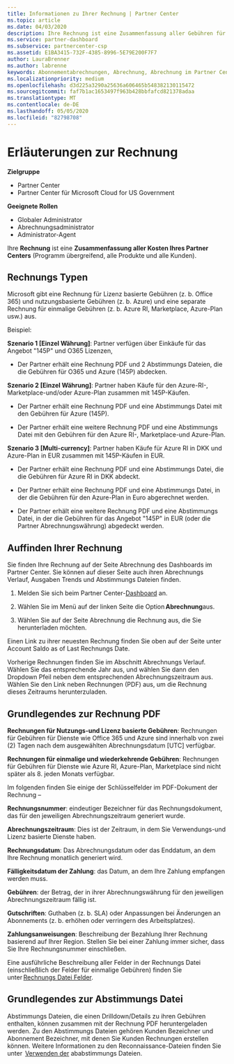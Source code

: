 ```yaml
---
title: Informationen zu Ihrer Rechnung | Partner Center
ms.topic: article
ms.date: 04/03/2020
description: Ihre Rechnung ist eine Zusammenfassung aller Gebühren für Partner Center (Programm-, Produkt-und Kunden übergreifend) für die aktuelle monatliche Zeit.
ms.service: partner-dashboard
ms.subservice: partnercenter-csp
ms.assetid: E1BA3415-732F-4385-8996-5E79E200F7F7
author: LauraBrenner
ms.author: labrenne
keywords: Abonnementabrechnungen, Abrechnung, Abrechnung im Partner Center, Partner Center-Abrechnung, meine Rechnung lesen, Rechnung, Rechnung für Partner Center, CSP-Abrechnung, wo ist meine Rechnung?
ms.localizationpriority: medium
ms.openlocfilehash: d3d225a3290a25636a606465b548382130115472
ms.sourcegitcommit: faf7b1ac1653497f963b428bbfafcd821378adaa
ms.translationtype: MT
ms.contentlocale: de-DE
ms.lasthandoff: 05/05/2020
ms.locfileid: "82798708"
---
```

# <a name="understand-your-bill"></a>Erläuterungen zur Rechnung

**Zielgruppe**

- Partner Center
- Partner Center für Microsoft Cloud for US Government

**Geeignete Rollen**

- Globaler Administrator
- Abrechnungsadministrator
- Administrator-Agent


Ihre **Rechnung** ist eine **Zusammenfassung aller Kosten Ihres Partner Centers** (Programm übergreifend, alle Produkte und alle Kunden). 

## <a name="invoice-types"></a>Rechnungs Typen

Microsoft gibt eine Rechnung für Lizenz basierte Gebühren (z. b. Office 365) und nutzungsbasierte Gebühren (z. b. Azure) und eine separate Rechnung für einmalige Gebühren (z. b. Azure RI, Marketplace, Azure-Plan usw.) aus. 

Beispiel:  

**Szenario 1 [Einzel Währung]**: Partner verfügen über Einkäufe für das Angebot "145P" und O365 Lizenzen,  

- Der Partner erhält eine Rechnung PDF und 2 Abstimmungs Dateien, die die Gebühren für O365 und Azure (145P) abdecken.  

**Szenario 2 [Einzel Währung]**: Partner haben Käufe für den Azure-RI-, Marketplace-und/oder Azure-Plan zusammen mit 145P-Käufen. 

- Der Partner erhält eine Rechnung PDF und eine Abstimmungs Datei mit den Gebühren für Azure (145P). 

- Der Partner erhält eine weitere Rechnung PDF und eine Abstimmungs Datei mit den Gebühren für den Azure RI-, Marketplace-und Azure-Plan. 

**Szenario 3 [Multi-currency]**: Partner haben Käufe für Azure RI in DKK und Azure-Plan in EUR zusammen mit 145P-Käufen in EUR. 

- Der Partner erhält eine Rechnung PDF und eine Abstimmungs Datei, die die Gebühren für Azure RI in DKK abdeckt. 

- Der Partner erhält eine Rechnung PDF und eine Abstimmungs Datei, in der die Gebühren für den Azure-Plan in Euro abgerechnet werden. 

- Der Partner erhält eine weitere Rechnung PDF und eine Abstimmungs Datei, in der die Gebühren für das Angebot "145P" in EUR (oder die Partner Abrechnungswährung) abgedeckt werden. 

## <a name="find-your-bill"></a>Auffinden Ihrer Rechnung 

Sie finden Ihre Rechnung auf der Seite Abrechnung des Dashboards im Partner Center. Sie können auf dieser Seite auch ihren Abrechnungs Verlauf, Ausgaben Trends und Abstimmungs Dateien finden. 

1. Melden Sie sich beim Partner Center-[Dashboard](https://partner.microsoft.com/dashboard/home) an. 

2. Wählen Sie im Menü auf der linken Seite die Option **Abrechnung**aus. 

3. Wählen Sie auf der Seite Abrechnung die Rechnung aus, die Sie herunterladen möchten. 

Einen Link zu ihrer neuesten Rechnung finden Sie oben auf der Seite unter Account Saldo as of Last Rechnungs Date. 

Vorherige Rechnungen finden Sie im Abschnitt Abrechnungs Verlauf. Wählen Sie das entsprechende Jahr aus, und wählen Sie dann den Dropdown Pfeil neben dem entsprechenden Abrechnungszeitraum aus. Wählen Sie den Link neben Rechnungen (PDF) aus, um die Rechnung dieses Zeitraums herunterzuladen. 

## <a name="understanding-invoice-pdf"></a>Grundlegendes zur Rechnung PDF 

**Rechnungen für Nutzungs-und Lizenz basierte Gebühren**: Rechnungen für Gebühren für Dienste wie Office 365 und Azure sind innerhalb von zwei (2) Tagen nach dem ausgewählten Abrechnungsdatum [UTC] verfügbar.  

**Rechnungen für einmalige und wiederkehrende Gebühren**: Rechnungen für Gebühren für Dienste wie Azure RI, Azure-Plan, Marketplace sind nicht später als 8. jeden Monats verfügbar.  

Im folgenden finden Sie einige der Schlüsselfelder im PDF-Dokument der Rechnung – 

**Rechnungsnummer**: eindeutiger Bezeichner für das Rechnungsdokument, das für den jeweiligen Abrechnungszeitraum generiert wurde. 

**Abrechnungszeitraum**: Dies ist der Zeitraum, in dem Sie Verwendungs-und Lizenz basierte Dienste haben. 

**Rechnungsdatum**: Das Abrechnungsdatum oder das Enddatum, an dem Ihre Rechnung monatlich generiert wird. 

**Fälligkeitsdatum der Zahlung**: das Datum, an dem Ihre Zahlung empfangen werden muss. 

**Gebühren**: der Betrag, der in ihrer Abrechnungswährung für den jeweiligen Abrechnungszeitraum fällig ist. 

**Gutschriften**: Guthaben (z. b. SLA) oder Anpassungen bei Änderungen an Abonnements (z. b. erhöhen oder verringern des Arbeitsplatzes). 

**Zahlungsanweisungen**: Beschreibung der Bezahlung Ihrer Rechnung basierend auf Ihrer Region. Stellen Sie bei einer Zahlung immer sicher, dass Sie Ihre Rechnungsnummer einschließen. 

Eine ausführliche Beschreibung aller Felder in der Rechnungs Datei (einschließlich der Felder für einmalige Gebühren) finden Sie unter [Rechnungs Datei Felder](invoice-file.md). 

## <a name="understand-reconciliation-file"></a>Grundlegendes zur Abstimmungs Datei 

 Abstimmungs Dateien, die einen Drilldown/Details zu ihren Gebühren enthalten, können zusammen mit der Rechnung PDF heruntergeladen werden. Zu den Abstimmungs Dateien gehören Kunden Bezeichner und Abonnement Bezeichner, mit denen Sie Kunden Rechnungen erstellen können. Weitere Informationen zu den Reconnaissance-Dateien finden Sie unter  [Verwenden der](use-the-reconciliation-files.md) ababstimmungs Dateien. 




























